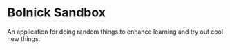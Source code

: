 # Bolnick Sandbox
An application for doing random things to enhance learning and try out cool new things. 
